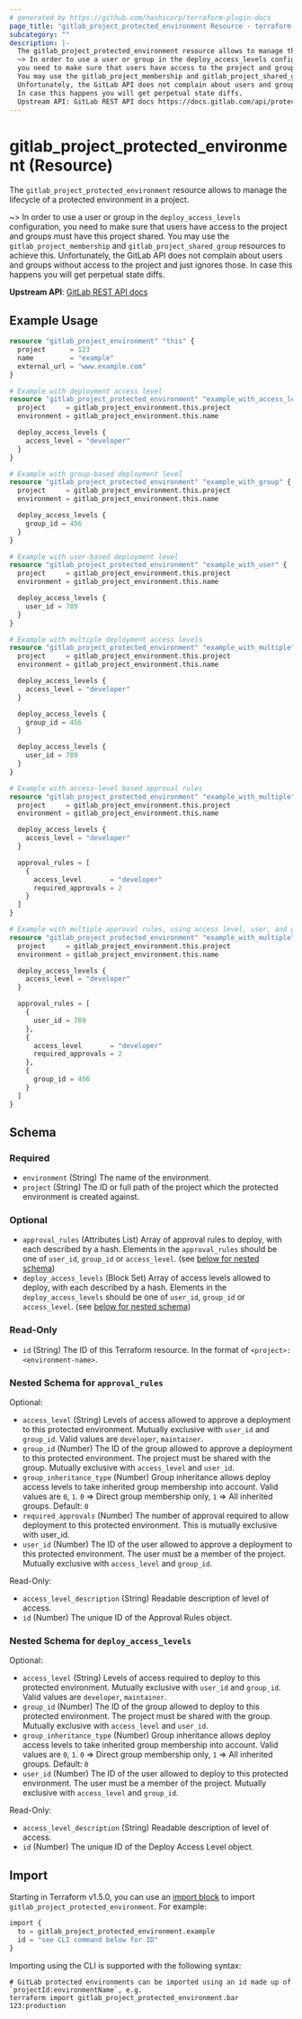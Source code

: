 ```yaml
---
# generated by https://github.com/hashicorp/terraform-plugin-docs
page_title: "gitlab_project_protected_environment Resource - terraform-provider-gitlab"
subcategory: ""
description: |-
  The gitlab_project_protected_environment resource allows to manage the lifecycle of a protected environment in a project.
  ~> In order to use a user or group in the deploy_access_levels configuration,
  you need to make sure that users have access to the project and groups must have this project shared.
  You may use the gitlab_project_membership and gitlab_project_shared_group resources to achieve this.
  Unfortunately, the GitLab API does not complain about users and groups without access to the project and just ignores those.
  In case this happens you will get perpetual state diffs.
  Upstream API: GitLab REST API docs https://docs.gitlab.com/api/protected_environments/
---
```


# gitlab_project_protected_environment (Resource)

The `gitlab_project_protected_environment` resource allows to manage the lifecycle of a protected environment in a project.

~> In order to use a user or group in the `deploy_access_levels` configuration,
   you need to make sure that users have access to the project and groups must have this project shared.
   You may use the `gitlab_project_membership` and `gitlab_project_shared_group` resources to achieve this.
   Unfortunately, the GitLab API does not complain about users and groups without access to the project and just ignores those.
   In case this happens you will get perpetual state diffs.

**Upstream API**: [GitLab REST API docs](https://docs.gitlab.com/api/protected_environments/)

## Example Usage

```terraform
resource "gitlab_project_environment" "this" {
  project      = 123
  name         = "example"
  external_url = "www.example.com"
}

# Example with deployment access level
resource "gitlab_project_protected_environment" "example_with_access_level" {
  project     = gitlab_project_environment.this.project
  environment = gitlab_project_environment.this.name

  deploy_access_levels {
    access_level = "developer"
  }
}

# Example with group-based deployment level
resource "gitlab_project_protected_environment" "example_with_group" {
  project     = gitlab_project_environment.this.project
  environment = gitlab_project_environment.this.name

  deploy_access_levels {
    group_id = 456
  }
}

# Example with user-based deployment level
resource "gitlab_project_protected_environment" "example_with_user" {
  project     = gitlab_project_environment.this.project
  environment = gitlab_project_environment.this.name

  deploy_access_levels {
    user_id = 789
  }
}

# Example with multiple deployment access levels
resource "gitlab_project_protected_environment" "example_with_multiple" {
  project     = gitlab_project_environment.this.project
  environment = gitlab_project_environment.this.name

  deploy_access_levels {
    access_level = "developer"
  }

  deploy_access_levels {
    group_id = 456
  }

  deploy_access_levels {
    user_id = 789
  }
}

# Example with access-level based approval rules
resource "gitlab_project_protected_environment" "example_with_multiple" {
  project     = gitlab_project_environment.this.project
  environment = gitlab_project_environment.this.name

  deploy_access_levels {
    access_level = "developer"
  }

  approval_rules = [
    {
      access_level       = "developer"
      required_approvals = 2
    }
  ]
}

# Example with multiple approval rules, using access level, user, and group
resource "gitlab_project_protected_environment" "example_with_multiple" {
  project     = gitlab_project_environment.this.project
  environment = gitlab_project_environment.this.name

  deploy_access_levels {
    access_level = "developer"
  }

  approval_rules = [
    {
      user_id = 789
    },
    {
      access_level       = "developer"
      required_approvals = 2
    },
    {
      group_id = 456
    }
  ]
}
```

<!-- schema generated by tfplugindocs -->
## Schema

### Required

- `environment` (String) The name of the environment.
- `project` (String) The ID or full path of the project which the protected environment is created against.

### Optional

- `approval_rules` (Attributes List) Array of approval rules to deploy, with each described by a hash. Elements in the `approval_rules` should be one of `user_id`, `group_id` or `access_level`. (see [below for nested schema](#nestedatt--approval_rules))
- `deploy_access_levels` (Block Set) Array of access levels allowed to deploy, with each described by a hash.  Elements in the `deploy_access_levels` should be one of `user_id`, `group_id` or `access_level`. (see [below for nested schema](#nestedblock--deploy_access_levels))

### Read-Only

- `id` (String) The ID of this Terraform resource. In the format of `<project>:<environment-name>`.

<a id="nestedatt--approval_rules"></a>
### Nested Schema for `approval_rules`

Optional:

- `access_level` (String) Levels of access allowed to approve a deployment to this protected environment. Mutually exclusive with `user_id` and `group_id`. Valid values are `developer`, `maintainer`.
- `group_id` (Number) The ID of the group allowed to approve a deployment to this protected environment. The project must be shared with the group. Mutually exclusive with `access_level` and `user_id`.
- `group_inheritance_type` (Number) Group inheritance allows deploy access levels to take inherited group membership into account. Valid values are `0`, `1`. `0` => Direct group membership only, `1` => All inherited groups. Default: `0`
- `required_approvals` (Number) The number of approval required to allow deployment to this protected environment. This is mutually exclusive with user_id.
- `user_id` (Number) The ID of the user allowed to approve a deployment to this protected environment. The user must be a member of the project. Mutually exclusive with `access_level` and `group_id`.

Read-Only:

- `access_level_description` (String) Readable description of level of access.
- `id` (Number) The unique ID of the Approval Rules object.


<a id="nestedblock--deploy_access_levels"></a>
### Nested Schema for `deploy_access_levels`

Optional:

- `access_level` (String) Levels of access required to deploy to this protected environment. Mutually exclusive with `user_id` and `group_id`. Valid values are `developer`, `maintainer`.
- `group_id` (Number) The ID of the group allowed to deploy to this protected environment. The project must be shared with the group. Mutually exclusive with `access_level` and `user_id`.
- `group_inheritance_type` (Number) Group inheritance allows deploy access levels to take inherited group membership into account. Valid values are `0`, `1`. `0` => Direct group membership only, `1` => All inherited groups. Default: `0`
- `user_id` (Number) The ID of the user allowed to deploy to this protected environment. The user must be a member of the project. Mutually exclusive with `access_level` and `group_id`.

Read-Only:

- `access_level_description` (String) Readable description of level of access.
- `id` (Number) The unique ID of the Deploy Access Level object.

## Import

Starting in Terraform v1.5.0, you can use an [import block](https://developer.hashicorp.com/terraform/language/import) to import `gitlab_project_protected_environment`. For example:

```terraform
import {
  to = gitlab_project_protected_environment.example
  id = "see CLI command below for ID"
}
```

Importing using the CLI is supported with the following syntax:

```shell
# GitLab protected environments can be imported using an id made up of `projectId:environmentName`, e.g.
terraform import gitlab_project_protected_environment.bar 123:production
```

